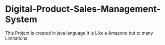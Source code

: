 # Digital-Product-Sales-Management-System
This Project is created in java language.It is Like a Amazone but to many Limitations.
